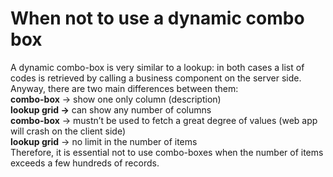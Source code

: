 # When not to use a dynamic combo box

A dynamic combo-box is very similar to a lookup: in both cases a list of codes is retrieved by calling a business component on the server side.  
Anyway, there are two main differences between them:  
**combo-box** → show one only column \(description\)  
**lookup grid →** can show any number of columns  
**combo-box** → mustn’t be used to fetch a great degree of values \(web app will crash on the client side\)  
**lookup grid** → no limit in the number of items  
Therefore, it is essential not to use combo-boxes when the number of items exceeds a few hundreds of records.

